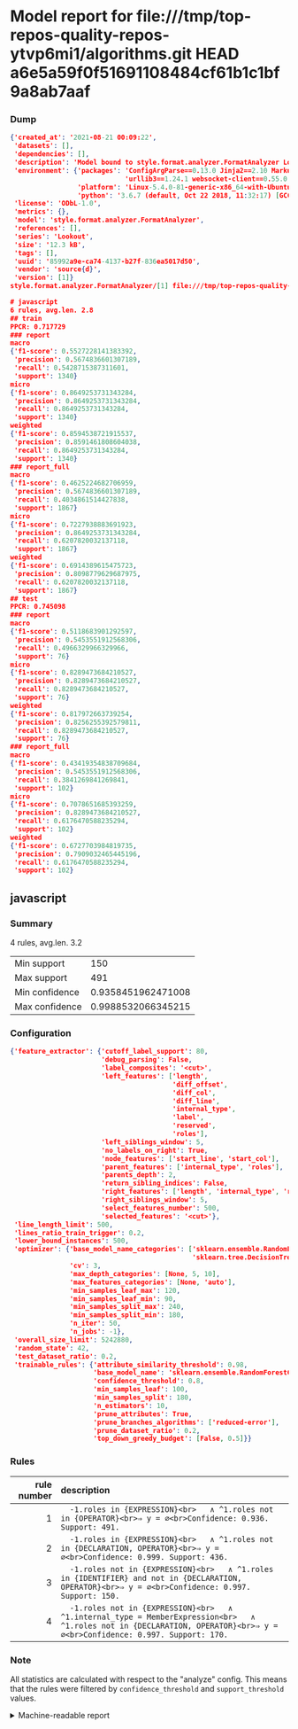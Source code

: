 # Model report for file:///tmp/top-repos-quality-repos-ytvp6mi1/algorithms.git HEAD a6e5a59f0f51691108484cf61b1c1bf9a8ab7aaf

### Dump

```json
{'created_at': '2021-08-21 00:09:22',
 'datasets': [],
 'dependencies': [],
 'description': 'Model bound to style.format.analyzer.FormatAnalyzer Lookout analyzer.',
 'environment': {'packages': 'ConfigArgParse==0.13.0 Jinja2==2.10 MarkupSafe==1.1.1 PyStemmer==1.3.0 PyYAML==5.1 Pympler==0.5 SQLAlchemy==1.2.10 SQLAlchemy-Utils==0.33.3 asdf==2.3.2 bblfsh==2.12.7 boto==2.49.0 boto3==1.9.130 botocore==1.12.130 cachetools==2.0.1 certifi==2019.3.9 chardet==3.0.4 clint==0.5.1 docker==3.7.0 docker-pycreds==0.4.0 dulwich==0.19.11 grpcio==1.19.0 grpcio-tools==1.19.0 humanfriendly==4.16.1 humanize==0.5.1 idna==2.8 jmespath==0.9.4 jsonschema==2.6.0 lookout-sdk==0.4.1 lookout-sdk-ml==0.19.0 lookout-style==0.2.0 lz4==2.1.6 modelforge==0.12.1 numpy==1.16.2 packaging==19.0 pandas==0.22.0 pip==19.0.3 protobuf==3.7.0 psycopg2-binary==2.7.5 pygtrie==2.3 pyparsing==2.3.1 python-dateutil==2.8.0 python-igraph==0.7.1.post6 pytz==2019.1 requests==2.21.0 requirements-parser==0.2.0 scikit-learn==0.20.1 scikit-optimize==0.5.2 scipy==1.2.1 semantic-version==2.6.0 setuptools==40.8.0 six==1.12.0 smart-open==1.8.1 sourced-ml==0.8.2 spdx==2.5.0 stringcase==1.2.0 tabulate==0.8.2 tqdm==4.31.1 '
                             'urllib3==1.24.1 websocket-client==0.55.0 xxhash==1.3.0',
                 'platform': 'Linux-5.4.0-81-generic-x86_64-with-Ubuntu-18.04-bionic',
                 'python': '3.6.7 (default, Oct 22 2018, 11:32:17) [GCC 8.2.0]'},
 'license': 'ODbL-1.0',
 'metrics': {},
 'model': 'style.format.analyzer.FormatAnalyzer',
 'references': [],
 'series': 'Lookout',
 'size': '12.3 kB',
 'tags': [],
 'uuid': '85992a9e-ca74-4137-b27f-836ea5017d50',
 'vendor': 'source{d}',
 'version': [1]}
style.format.analyzer.FormatAnalyzer/[1] file:///tmp/top-repos-quality-repos-ytvp6mi1/algorithms.git a6e5a59f0f51691108484cf61b1c1bf9a8ab7aaf

# javascript
6 rules, avg.len. 2.8
## train
PPCR: 0.717729
### report
macro
{'f1-score': 0.5527228141383392,
 'precision': 0.5674836601307189,
 'recall': 0.5428715387311601,
 'support': 1340}
micro
{'f1-score': 0.8649253731343284,
 'precision': 0.8649253731343284,
 'recall': 0.8649253731343284,
 'support': 1340}
weighted
{'f1-score': 0.8594538721915537,
 'precision': 0.8591461808604038,
 'recall': 0.8649253731343284,
 'support': 1340}
### report_full
macro
{'f1-score': 0.4625224682706959,
 'precision': 0.5674836601307189,
 'recall': 0.4034861514427838,
 'support': 1867}
micro
{'f1-score': 0.7227938883691923,
 'precision': 0.8649253731343284,
 'recall': 0.6207820032137118,
 'support': 1867}
weighted
{'f1-score': 0.6914389615475723,
 'precision': 0.8098779629687975,
 'recall': 0.6207820032137118,
 'support': 1867}
## test
PPCR: 0.745098
### report
macro
{'f1-score': 0.5118683901292597,
 'precision': 0.5453551912568306,
 'recall': 0.4966329966329966,
 'support': 76}
micro
{'f1-score': 0.8289473684210527,
 'precision': 0.8289473684210527,
 'recall': 0.8289473684210527,
 'support': 76}
weighted
{'f1-score': 0.817972663739254,
 'precision': 0.8256255392579811,
 'recall': 0.8289473684210527,
 'support': 76}
### report_full
macro
{'f1-score': 0.43419354838709684,
 'precision': 0.5453551912568306,
 'recall': 0.3841269841269841,
 'support': 102}
micro
{'f1-score': 0.7078651685393259,
 'precision': 0.8289473684210527,
 'recall': 0.6176470588235294,
 'support': 102}
weighted
{'f1-score': 0.6727703984819735,
 'precision': 0.7909032465445196,
 'recall': 0.6176470588235294,
 'support': 102}
```

## javascript
### Summary
4 rules, avg.len. 3.2

| | |
|-|-|
|Min support|150|
|Max support|491|
|Min confidence|0.9358451962471008|
|Max confidence|0.9988532066345215|

### Configuration

```json
{'feature_extractor': {'cutoff_label_support': 80,
                       'debug_parsing': False,
                       'label_composites': '<cut>',
                       'left_features': ['length',
                                         'diff_offset',
                                         'diff_col',
                                         'diff_line',
                                         'internal_type',
                                         'label',
                                         'reserved',
                                         'roles'],
                       'left_siblings_window': 5,
                       'no_labels_on_right': True,
                       'node_features': ['start_line', 'start_col'],
                       'parent_features': ['internal_type', 'roles'],
                       'parents_depth': 2,
                       'return_sibling_indices': False,
                       'right_features': ['length', 'internal_type', 'reserved', 'roles'],
                       'right_siblings_window': 5,
                       'select_features_number': 500,
                       'selected_features': '<cut>'},
 'line_length_limit': 500,
 'lines_ratio_train_trigger': 0.2,
 'lower_bound_instances': 500,
 'optimizer': {'base_model_name_categories': ['sklearn.ensemble.RandomForestClassifier',
                                              'sklearn.tree.DecisionTreeClassifier'],
               'cv': 3,
               'max_depth_categories': [None, 5, 10],
               'max_features_categories': [None, 'auto'],
               'min_samples_leaf_max': 120,
               'min_samples_leaf_min': 90,
               'min_samples_split_max': 240,
               'min_samples_split_min': 180,
               'n_iter': 50,
               'n_jobs': -1},
 'overall_size_limit': 5242880,
 'random_state': 42,
 'test_dataset_ratio': 0.2,
 'trainable_rules': {'attribute_similarity_threshold': 0.98,
                     'base_model_name': 'sklearn.ensemble.RandomForestClassifier',
                     'confidence_threshold': 0.8,
                     'min_samples_leaf': 100,
                     'min_samples_split': 180,
                     'n_estimators': 10,
                     'prune_attributes': True,
                     'prune_branches_algorithms': ['reduced-error'],
                     'prune_dataset_ratio': 0.2,
                     'top_down_greedy_budget': [False, 0.5]}}
```

### Rules

| rule number | description |
|----:|:-----|
| 1 | `  -1.roles in {EXPRESSION}<br>	∧ ^1.roles not in {OPERATOR}<br>⇒ y = ∅<br>Confidence: 0.936. Support: 491.` |
| 2 | `  -1.roles in {EXPRESSION}<br>	∧ ^1.roles not in {DECLARATION, OPERATOR}<br>⇒ y = ∅<br>Confidence: 0.999. Support: 436.` |
| 3 | `  -1.roles not in {EXPRESSION}<br>	∧ ^1.roles in {IDENTIFIER} and not in {DECLARATION, OPERATOR}<br>⇒ y = ∅<br>Confidence: 0.997. Support: 150.` |
| 4 | `  -1.roles not in {EXPRESSION}<br>	∧ ^1.internal_type = MemberExpression<br>	∧ ^1.roles not in {DECLARATION, OPERATOR}<br>⇒ y = ∅<br>Confidence: 0.997. Support: 170.` |

### Note
All statistics are calculated with respect to the "analyze" config. This means that the rules were filtered by
`confidence_threshold` and `support_threshold` values.

<details>
    <summary>Machine-readable report</summary>
```json
{"javascript": {"avg_rule_len": 3.25, "max_conf": 0.9988532066345215, "max_support": 491, "min_conf": 0.9358451962471008, "min_support": 150, "num_rules": 4}}
```
</details>
